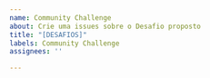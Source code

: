 ```yaml
---
name: Community Challenge
about: Crie uma issues sobre o Desafio proposto
title: "[DESAFIOS]"
labels: Community Challenge
assignees: ''

---
```



